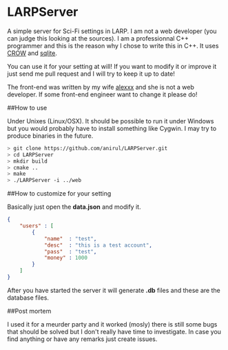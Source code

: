 LARPServer
==========

A simple server for Sci-Fi settings in LARP. I am not a web developer (you can judge this looking at the sources). I am a professionnal C++ programmer and this is the reason why I chose to write this in C++. It uses [CROW](https://github.com/ipkn/crow) and [sqlite](http://www.sqlite.org/).

You can use it for your setting at will! If you want to modify it or improve it just send me pull request and I will try to keep it up to date!

The front-end was written by my wife [alexxx](https://github.com/alexxxzzz) and she is not a web developer. If some front-end engineer want to change it please do!

##How to use

Under Unixes (Linux/OSX). It should be possible to run it under Windows but you would probably have to install something like Cygwin. I may try to produce binaries in the future.

```bash
> git clone https://github.com/anirul/LARPServer.git
> cd LARPServer
> mkdir build
> cmake ..
> make
> ./LARPServer -i ../web
```

##How to customize for your setting

Basically just open the **data.json** and modify it.

```json
{
	"users" : [
		{
			"name"  : "test",
			"desc"  : "this is a test account",
			"pass"  : "test",
			"money" : 1000
		}
	]
}
```

After you have started the server it will generate **.db** files and these are the database files.

##Post mortem

I used it for a meurder party and it worked (mosly) there is still some bugs that should be solved but I don't really have time to investigate. In case you find anything or have any remarks just create issues.